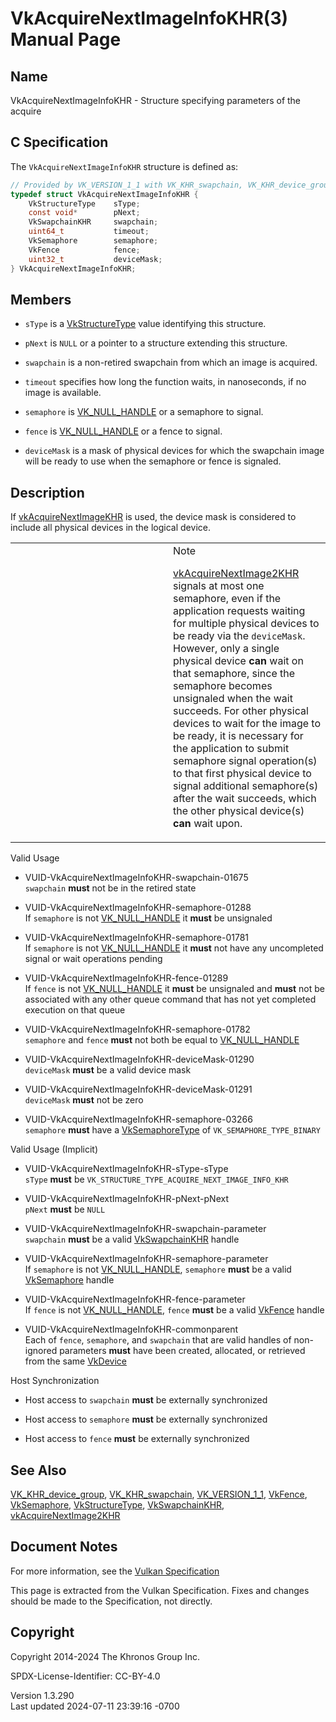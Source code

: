 # VkAcquireNextImageInfoKHR(3) Manual Page

## Name

VkAcquireNextImageInfoKHR - Structure specifying parameters of the
acquire



## <a href="#_c_specification" class="anchor"></a>C Specification

The `VkAcquireNextImageInfoKHR` structure is defined as:

``` c
// Provided by VK_VERSION_1_1 with VK_KHR_swapchain, VK_KHR_device_group with VK_KHR_swapchain
typedef struct VkAcquireNextImageInfoKHR {
    VkStructureType    sType;
    const void*        pNext;
    VkSwapchainKHR     swapchain;
    uint64_t           timeout;
    VkSemaphore        semaphore;
    VkFence            fence;
    uint32_t           deviceMask;
} VkAcquireNextImageInfoKHR;
```

## <a href="#_members" class="anchor"></a>Members

- `sType` is a [VkStructureType](https://registry.khronos.org/vulkan/specs/1.3-extensions/man/html/VkStructureType.html) value identifying
  this structure.

- `pNext` is `NULL` or a pointer to a structure extending this
  structure.

- `swapchain` is a non-retired swapchain from which an image is
  acquired.

- `timeout` specifies how long the function waits, in nanoseconds, if no
  image is available.

- `semaphore` is [VK_NULL_HANDLE](https://registry.khronos.org/vulkan/specs/1.3-extensions/man/html/VK_NULL_HANDLE.html) or a semaphore to
  signal.

- `fence` is [VK_NULL_HANDLE](https://registry.khronos.org/vulkan/specs/1.3-extensions/man/html/VK_NULL_HANDLE.html) or a fence to signal.

- `deviceMask` is a mask of physical devices for which the swapchain
  image will be ready to use when the semaphore or fence is signaled.

## <a href="#_description" class="anchor"></a>Description

If [vkAcquireNextImageKHR](https://registry.khronos.org/vulkan/specs/1.3-extensions/man/html/vkAcquireNextImageKHR.html) is used, the
device mask is considered to include all physical devices in the logical
device.

<table>
<colgroup>
<col style="width: 50%" />
<col style="width: 50%" />
</colgroup>
<tbody>
<tr>
<td class="icon"><em></em></td>
<td class="content">Note
<p><a href="https://registry.khronos.org/vulkan/specs/1.3-extensions/man/html/vkAcquireNextImage2KHR.html">vkAcquireNextImage2KHR</a>
signals at most one semaphore, even if the application requests waiting
for multiple physical devices to be ready via the
<code>deviceMask</code>. However, only a single physical device
<strong>can</strong> wait on that semaphore, since the semaphore becomes
unsignaled when the wait succeeds. For other physical devices to wait
for the image to be ready, it is necessary for the application to submit
semaphore signal operation(s) to that first physical device to signal
additional semaphore(s) after the wait succeeds, which the other
physical device(s) <strong>can</strong> wait upon.</p></td>
</tr>
</tbody>
</table>

Valid Usage

- <a href="#VUID-VkAcquireNextImageInfoKHR-swapchain-01675"
  id="VUID-VkAcquireNextImageInfoKHR-swapchain-01675"></a>
  VUID-VkAcquireNextImageInfoKHR-swapchain-01675  
  `swapchain` **must** not be in the retired state

- <a href="#VUID-VkAcquireNextImageInfoKHR-semaphore-01288"
  id="VUID-VkAcquireNextImageInfoKHR-semaphore-01288"></a>
  VUID-VkAcquireNextImageInfoKHR-semaphore-01288  
  If `semaphore` is not [VK_NULL_HANDLE](https://registry.khronos.org/vulkan/specs/1.3-extensions/man/html/VK_NULL_HANDLE.html) it
  **must** be unsignaled

- <a href="#VUID-VkAcquireNextImageInfoKHR-semaphore-01781"
  id="VUID-VkAcquireNextImageInfoKHR-semaphore-01781"></a>
  VUID-VkAcquireNextImageInfoKHR-semaphore-01781  
  If `semaphore` is not [VK_NULL_HANDLE](https://registry.khronos.org/vulkan/specs/1.3-extensions/man/html/VK_NULL_HANDLE.html) it
  **must** not have any uncompleted signal or wait operations pending

- <a href="#VUID-VkAcquireNextImageInfoKHR-fence-01289"
  id="VUID-VkAcquireNextImageInfoKHR-fence-01289"></a>
  VUID-VkAcquireNextImageInfoKHR-fence-01289  
  If `fence` is not [VK_NULL_HANDLE](https://registry.khronos.org/vulkan/specs/1.3-extensions/man/html/VK_NULL_HANDLE.html) it **must** be
  unsignaled and **must** not be associated with any other queue command
  that has not yet completed execution on that queue

- <a href="#VUID-VkAcquireNextImageInfoKHR-semaphore-01782"
  id="VUID-VkAcquireNextImageInfoKHR-semaphore-01782"></a>
  VUID-VkAcquireNextImageInfoKHR-semaphore-01782  
  `semaphore` and `fence` **must** not both be equal to
  [VK_NULL_HANDLE](https://registry.khronos.org/vulkan/specs/1.3-extensions/man/html/VK_NULL_HANDLE.html)

- <a href="#VUID-VkAcquireNextImageInfoKHR-deviceMask-01290"
  id="VUID-VkAcquireNextImageInfoKHR-deviceMask-01290"></a>
  VUID-VkAcquireNextImageInfoKHR-deviceMask-01290  
  `deviceMask` **must** be a valid device mask

- <a href="#VUID-VkAcquireNextImageInfoKHR-deviceMask-01291"
  id="VUID-VkAcquireNextImageInfoKHR-deviceMask-01291"></a>
  VUID-VkAcquireNextImageInfoKHR-deviceMask-01291  
  `deviceMask` **must** not be zero

- <a href="#VUID-VkAcquireNextImageInfoKHR-semaphore-03266"
  id="VUID-VkAcquireNextImageInfoKHR-semaphore-03266"></a>
  VUID-VkAcquireNextImageInfoKHR-semaphore-03266  
  `semaphore` **must** have a [VkSemaphoreType](https://registry.khronos.org/vulkan/specs/1.3-extensions/man/html/VkSemaphoreType.html) of
  `VK_SEMAPHORE_TYPE_BINARY`

Valid Usage (Implicit)

- <a href="#VUID-VkAcquireNextImageInfoKHR-sType-sType"
  id="VUID-VkAcquireNextImageInfoKHR-sType-sType"></a>
  VUID-VkAcquireNextImageInfoKHR-sType-sType  
  `sType` **must** be `VK_STRUCTURE_TYPE_ACQUIRE_NEXT_IMAGE_INFO_KHR`

- <a href="#VUID-VkAcquireNextImageInfoKHR-pNext-pNext"
  id="VUID-VkAcquireNextImageInfoKHR-pNext-pNext"></a>
  VUID-VkAcquireNextImageInfoKHR-pNext-pNext  
  `pNext` **must** be `NULL`

- <a href="#VUID-VkAcquireNextImageInfoKHR-swapchain-parameter"
  id="VUID-VkAcquireNextImageInfoKHR-swapchain-parameter"></a>
  VUID-VkAcquireNextImageInfoKHR-swapchain-parameter  
  `swapchain` **must** be a valid [VkSwapchainKHR](https://registry.khronos.org/vulkan/specs/1.3-extensions/man/html/VkSwapchainKHR.html)
  handle

- <a href="#VUID-VkAcquireNextImageInfoKHR-semaphore-parameter"
  id="VUID-VkAcquireNextImageInfoKHR-semaphore-parameter"></a>
  VUID-VkAcquireNextImageInfoKHR-semaphore-parameter  
  If `semaphore` is not [VK_NULL_HANDLE](https://registry.khronos.org/vulkan/specs/1.3-extensions/man/html/VK_NULL_HANDLE.html),
  `semaphore` **must** be a valid [VkSemaphore](https://registry.khronos.org/vulkan/specs/1.3-extensions/man/html/VkSemaphore.html) handle

- <a href="#VUID-VkAcquireNextImageInfoKHR-fence-parameter"
  id="VUID-VkAcquireNextImageInfoKHR-fence-parameter"></a>
  VUID-VkAcquireNextImageInfoKHR-fence-parameter  
  If `fence` is not [VK_NULL_HANDLE](https://registry.khronos.org/vulkan/specs/1.3-extensions/man/html/VK_NULL_HANDLE.html), `fence`
  **must** be a valid [VkFence](https://registry.khronos.org/vulkan/specs/1.3-extensions/man/html/VkFence.html) handle

- <a href="#VUID-VkAcquireNextImageInfoKHR-commonparent"
  id="VUID-VkAcquireNextImageInfoKHR-commonparent"></a>
  VUID-VkAcquireNextImageInfoKHR-commonparent  
  Each of `fence`, `semaphore`, and `swapchain` that are valid handles
  of non-ignored parameters **must** have been created, allocated, or
  retrieved from the same [VkDevice](https://registry.khronos.org/vulkan/specs/1.3-extensions/man/html/VkDevice.html)

Host Synchronization

- Host access to `swapchain` **must** be externally synchronized

- Host access to `semaphore` **must** be externally synchronized

- Host access to `fence` **must** be externally synchronized

## <a href="#_see_also" class="anchor"></a>See Also

[VK_KHR_device_group](https://registry.khronos.org/vulkan/specs/1.3-extensions/man/html/VK_KHR_device_group.html),
[VK_KHR_swapchain](https://registry.khronos.org/vulkan/specs/1.3-extensions/man/html/VK_KHR_swapchain.html),
[VK_VERSION_1_1](https://registry.khronos.org/vulkan/specs/1.3-extensions/man/html/VK_VERSION_1_1.html), [VkFence](https://registry.khronos.org/vulkan/specs/1.3-extensions/man/html/VkFence.html),
[VkSemaphore](https://registry.khronos.org/vulkan/specs/1.3-extensions/man/html/VkSemaphore.html),
[VkStructureType](https://registry.khronos.org/vulkan/specs/1.3-extensions/man/html/VkStructureType.html),
[VkSwapchainKHR](https://registry.khronos.org/vulkan/specs/1.3-extensions/man/html/VkSwapchainKHR.html),
[vkAcquireNextImage2KHR](https://registry.khronos.org/vulkan/specs/1.3-extensions/man/html/vkAcquireNextImage2KHR.html)

## <a href="#_document_notes" class="anchor"></a>Document Notes

For more information, see the <a
href="https://registry.khronos.org/vulkan/specs/1.3-extensions/html/vkspec.html#VkAcquireNextImageInfoKHR"
target="_blank" rel="noopener">Vulkan Specification</a>

This page is extracted from the Vulkan Specification. Fixes and changes
should be made to the Specification, not directly.

## <a href="#_copyright" class="anchor"></a>Copyright

Copyright 2014-2024 The Khronos Group Inc.

SPDX-License-Identifier: CC-BY-4.0

Version 1.3.290  
Last updated 2024-07-11 23:39:16 -0700
